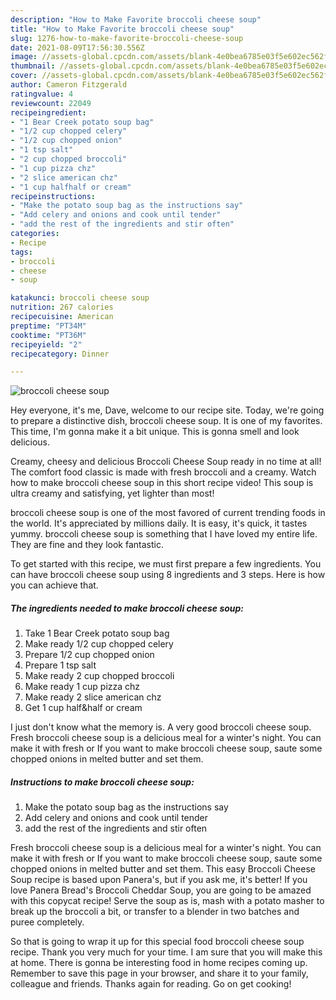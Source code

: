 ```yaml
---
description: "How to Make Favorite broccoli cheese soup"
title: "How to Make Favorite broccoli cheese soup"
slug: 1276-how-to-make-favorite-broccoli-cheese-soup
date: 2021-08-09T17:56:30.556Z
image: //assets-global.cpcdn.com/assets/blank-4e0bea6785e03f5e602ec562f230caae08da540cada707380b4fe1bbebba43da.png
thumbnail: //assets-global.cpcdn.com/assets/blank-4e0bea6785e03f5e602ec562f230caae08da540cada707380b4fe1bbebba43da.png
cover: //assets-global.cpcdn.com/assets/blank-4e0bea6785e03f5e602ec562f230caae08da540cada707380b4fe1bbebba43da.png
author: Cameron Fitzgerald
ratingvalue: 4
reviewcount: 22049
recipeingredient:
- "1 Bear Creek potato soup bag"
- "1/2 cup chopped celery"
- "1/2 cup chopped onion"
- "1 tsp salt"
- "2 cup chopped broccoli"
- "1 cup pizza chz"
- "2 slice american chz"
- "1 cup halfhalf or cream"
recipeinstructions:
- "Make the potato soup bag as the instructions say"
- "Add celery and onions and cook until tender"
- "add the rest of the ingredients and stir often"
categories:
- Recipe
tags:
- broccoli
- cheese
- soup

katakunci: broccoli cheese soup 
nutrition: 267 calories
recipecuisine: American
preptime: "PT34M"
cooktime: "PT36M"
recipeyield: "2"
recipecategory: Dinner

---
```



![broccoli cheese soup](//assets-global.cpcdn.com/assets/blank-4e0bea6785e03f5e602ec562f230caae08da540cada707380b4fe1bbebba43da.png)

Hey everyone, it's me, Dave, welcome to our recipe site. Today, we're going to prepare a distinctive dish, broccoli cheese soup. It is one of my favorites. This time, I'm gonna make it a bit unique. This is gonna smell and look delicious.

Creamy, cheesy and delicious Broccoli Cheese Soup ready in no time at all! The comfort food classic is made with fresh broccoli and a creamy. Watch how to make broccoli cheese soup in this short recipe video! This soup is ultra creamy and satisfying, yet lighter than most!

broccoli cheese soup is one of the most favored of current trending foods in the world. It's appreciated by millions daily. It is easy, it's quick, it tastes yummy. broccoli cheese soup is something that I have loved my entire life. They are fine and they look fantastic.


To get started with this recipe, we must first prepare a few ingredients. You can have broccoli cheese soup using 8 ingredients and 3 steps. Here is how you can achieve that.

<!--inarticleads1-->

##### The ingredients needed to make broccoli cheese soup:

1. Take 1 Bear Creek potato soup bag
1. Make ready 1/2 cup chopped celery
1. Prepare 1/2 cup chopped onion
1. Prepare 1 tsp salt
1. Make ready 2 cup chopped broccoli
1. Make ready 1 cup pizza chz
1. Make ready 2 slice american chz
1. Get 1 cup half&amp;half or cream


I just don&#39;t know what the memory is. A very good broccoli cheese soup. Fresh broccoli cheese soup is a delicious meal for a winter&#39;s night. You can make it with fresh or If you want to make broccoli cheese soup, saute some chopped onions in melted butter and set them. 

<!--inarticleads2-->

##### Instructions to make broccoli cheese soup:

1. Make the potato soup bag as the instructions say
1. Add celery and onions and cook until tender
1. add the rest of the ingredients and stir often


Fresh broccoli cheese soup is a delicious meal for a winter&#39;s night. You can make it with fresh or If you want to make broccoli cheese soup, saute some chopped onions in melted butter and set them. This easy Broccoli Cheese Soup recipe is based upon Panera&#39;s, but if you ask me, it&#39;s better! If you love Panera Bread&#39;s Broccoli Cheddar Soup, you are going to be amazed with this copycat recipe! Serve the soup as is, mash with a potato masher to break up the broccoli a bit, or transfer to a blender in two batches and puree completely. 

So that is going to wrap it up for this special food broccoli cheese soup recipe. Thank you very much for your time. I am sure that you will make this at home. There is gonna be interesting food in home recipes coming up. Remember to save this page in your browser, and share it to your family, colleague and friends. Thanks again for reading. Go on get cooking!
